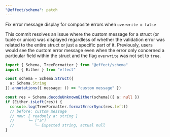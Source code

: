 ```yaml
---
"@effect/schema": patch
---
```


Fix error message display for composite errors when `overwrite = false`

This commit resolves an issue where the custom message for a struct (or tuple or union) was displayed regardless of whether the validation error was related to the entire struct or just a specific part of it. Previously, users would see the custom error message even when the error only concerned a particular field within the struct and the flag `overwrite` was not set to `true`.

```ts
import { Schema, TreeFormatter } from "@effect/schema"
import { Either } from "effect"

const schema = Schema.Struct({
  a: Schema.String
}).annotations({ message: () => "custom message" })

const res = Schema.decodeUnknownEither(schema)({ a: null })
if (Either.isLeft(res)) {
  console.log(TreeFormatter.formatErrorSync(res.left))
  // before: custom message
  // now: { readonly a: string }
  //      └─ ["a"]
  //         └─ Expected string, actual null
}
```
